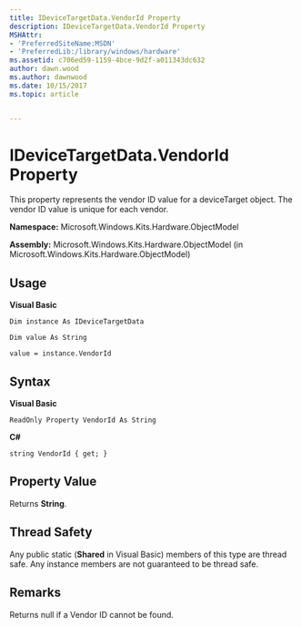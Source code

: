 ```yaml
---
title: IDeviceTargetData.VendorId Property
description: IDeviceTargetData.VendorId Property
MSHAttr:
- 'PreferredSiteName:MSDN'
- 'PreferredLib:/library/windows/hardware'
ms.assetid: c706ed59-1159-4bce-9d2f-a011343dc632
author: dawn.wood
ms.author: dawnwood
ms.date: 10/15/2017
ms.topic: article


---
```


# IDeviceTargetData.VendorId Property


This property represents the vendor ID value for a deviceTarget object. The vendor ID value is unique for each vendor.

**Namespace:** Microsoft.Windows.Kits.Hardware.ObjectModel

**Assembly:** Microsoft.Windows.Kits.Hardware.ObjectModel (in Microsoft.Windows.Kits.Hardware.ObjectModel)

## <span id="Usage"></span><span id="usage"></span><span id="USAGE"></span>Usage


**Visual Basic**

`Dim instance As IDeviceTargetData`

`Dim value As String`

`value = instance.VendorId`

## <span id="Syntax"></span><span id="syntax"></span><span id="SYNTAX"></span>Syntax


**Visual Basic**

`ReadOnly Property VendorId As String`

**C#**

`string VendorId { get; }`

## <span id="Property_Value"></span><span id="property_value"></span><span id="PROPERTY_VALUE"></span>Property Value


Returns **String**.

## <span id="Thread_Safety"></span><span id="thread_safety"></span><span id="THREAD_SAFETY"></span>Thread Safety


Any public static (**Shared** in Visual Basic) members of this type are thread safe. Any instance members are not guaranteed to be thread safe.

## <span id="Remarks"></span><span id="remarks"></span><span id="REMARKS"></span>Remarks


Returns null if a Vendor ID cannot be found.

 

 






